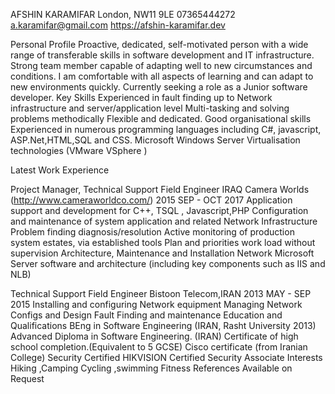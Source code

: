AFSHIN 
KARAMIFAR
London, NW11 9LE
07365444272
a.karamifar@gmail.com
https://afshin-karamifar.dev

Personal Profile
Proactive, dedicated, self-motivated person with a wide range of transferable skills in software development and IT infrastructure. Strong team member capable of adapting well to new circumstances and conditions. I am comfortable with all aspects of learning and can adapt to new environments quickly. Currently seeking a role as a Junior software developer.
Key Skills
Experienced in fault finding up to Network infrastructure and server/application level
Multi-tasking and solving problems methodically
Flexible and dedicated.
Good organisational skills
Experienced in numerous programming languages including C#, javascript, ASP.Net,HTML,SQL and CSS.
Microsoft Windows Server
Virtualisation technologies (VMware VSphere )

Latest Work Experience

Project Manager, Technical Support Field Engineer 
IRAQ  Camera Worlds  (http://www.cameraworldco.com/)                        2015 SEP - OCT 2017
Application support  and development for C++, TSQL , Javascript,PHP
Configuration and maintenance of  system application  and related Network Infrastructure
Problem finding diagnosis/resolution
Active monitoring of production system estates, via established tools
Plan and priorities work load without supervision
Architecture, Maintenance and Installation Network
Microsoft Server software and architecture (including key components such as IIS and NLB)

Technical Support Field Engineer
Bistoon Telecom,IRAN                                                                                     2013 MAY - SEP 2015
Installing and configuring Network equipment
Managing Network Configs and Design
Fault Finding and maintenance 
Education and Qualifications
BEng in Software Engineering (IRAN, Rasht University 2013)
Advanced Diploma in Software Engineering. (IRAN)
Certificate of high school completion.(Equivalent to 5 GCSE)
Cisco certificate (from Iranian College)
Security Certified HIKVISION Certified Security Associate
Interests
Hiking ,Camping
Cycling ,swimming
Fitness
References Available on Request
